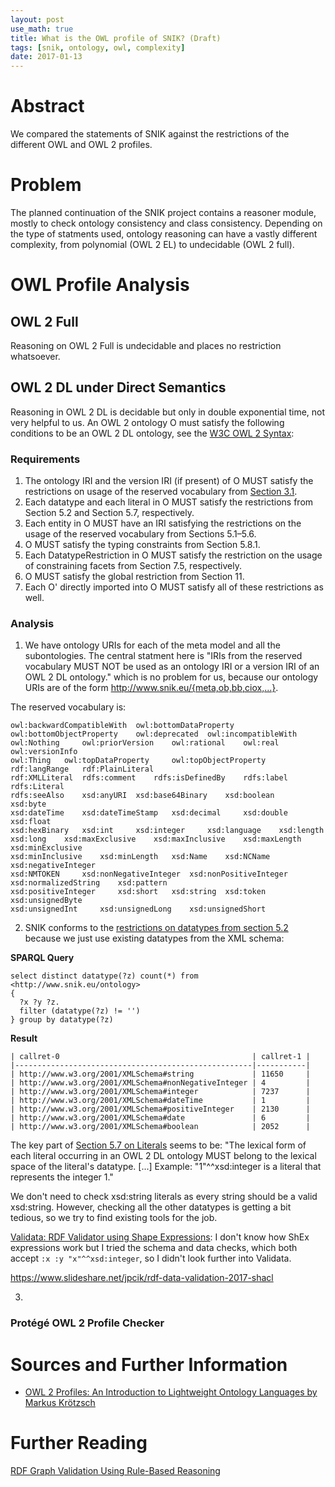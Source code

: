 ```yaml
---
layout: post
use_math: true 
title: What is the OWL profile of SNIK? (Draft)
tags: [snik, ontology, owl, complexity]
date: 2017-01-13
---
```


# Abstract
We compared the statements of SNIK against the restrictions of the different OWL and OWL 2 profiles.

# Problem
The planned continuation of the SNIK project contains a reasoner module, mostly to check ontology consistency and class consistency.
Depending on the type of statments used, ontology reasoning can have a vastly different complexity, from polynomial (OWL 2 EL) to undecidable (OWL 2 full). 
 
# OWL Profile Analysis

## OWL 2 Full
Reasoning on OWL 2 Full is undecidable and places no restriction whatsoever.

## OWL 2 DL under Direct Semantics
Reasoning in OWL 2 DL is decidable but only in double exponential time, not very helpful to us.
An OWL 2 ontology O must satisfy the following conditions to be an OWL 2 DL ontology, see the [W3C OWL 2 Syntax](https://www.w3.org/TR/owl2-syntax/#Ontologies):

### Requirements
1. The ontology IRI and the version IRI (if present) of O MUST satisfy the restrictions on usage of the reserved vocabulary from [Section 3.1](https://www.w3.org/TR/owl2-syntax/#Ontology_IRI_and_Version_IRI).
2. Each datatype and each literal in O MUST satisfy the restrictions from Section 5.2 and Section 5.7, respectively.
3. Each entity in O MUST have an IRI satisfying the restrictions on the usage of the reserved vocabulary from Sections 5.1–5.6.
4. O MUST satisfy the typing constraints from Section 5.8.1.
5. Each DatatypeRestriction in O MUST satisfy the restriction on the usage of constraining facets from Section 7.5, respectively.
6. O MUST satisfy the global restriction from Section 11.
7. Each O' directly imported into O MUST satisfy all of these restrictions as well. 

### Analysis

1. We have ontology URIs for each of the meta model and all the subontologies. The central statment here is "IRIs from the reserved vocabulary MUST NOT be used as an ontology IRI or a version IRI of an OWL 2 DL ontology." which is no problem for us, because our ontology URIs are of the form http://www.snik.eu/{meta,ob,bb,ciox,...}.

The reserved vocabulary is:

```
owl:backwardCompatibleWith 	owl:bottomDataProperty 	owl:bottomObjectProperty 	owl:deprecated 	owl:incompatibleWith
owl:Nothing 	owl:priorVersion 	owl:rational 	owl:real 	owl:versionInfo
owl:Thing 	owl:topDataProperty 	owl:topObjectProperty 	rdf:langRange 	rdf:PlainLiteral
rdf:XMLLiteral 	rdfs:comment 	rdfs:isDefinedBy 	rdfs:label 	rdfs:Literal
rdfs:seeAlso 	xsd:anyURI 	xsd:base64Binary 	xsd:boolean 	xsd:byte
xsd:dateTime 	xsd:dateTimeStamp 	xsd:decimal 	xsd:double 	xsd:float
xsd:hexBinary 	xsd:int 	xsd:integer 	xsd:language 	xsd:length
xsd:long 	xsd:maxExclusive 	xsd:maxInclusive 	xsd:maxLength 	xsd:minExclusive
xsd:minInclusive 	xsd:minLength 	xsd:Name 	xsd:NCName 	xsd:negativeInteger
xsd:NMTOKEN 	xsd:nonNegativeInteger 	xsd:nonPositiveInteger 	xsd:normalizedString 	xsd:pattern
xsd:positiveInteger 	xsd:short 	xsd:string 	xsd:token 	xsd:unsignedByte
xsd:unsignedInt 	xsd:unsignedLong 	xsd:unsignedShort 	
```

2. SNIK conforms to the [restrictions on datatypes from section 5.2](https://www.w3.org/TR/owl2-syntax/#Datatypes) because we just use existing datatypes from the XML schema:

**SPARQL Query**

```
select distinct datatype(?z) count(*) from <http://www.snik.eu/ontology>
{
  ?x ?y ?z.
  filter (datatype(?z) != '')
} group by datatype(?z)
```

**Result**

```
| callret-0                                           | callret-1 |
|-----------------------------------------------------|-----------|
| http://www.w3.org/2001/XMLSchema#string             | 11650     |
| http://www.w3.org/2001/XMLSchema#nonNegativeInteger | 4         |
| http://www.w3.org/2001/XMLSchema#integer            | 7237      |
| http://www.w3.org/2001/XMLSchema#dateTime           | 1         |
| http://www.w3.org/2001/XMLSchema#positiveInteger    | 2130      |
| http://www.w3.org/2001/XMLSchema#date               | 6         |
| http://www.w3.org/2001/XMLSchema#boolean            | 2052      |
```

The key part of [Section 5.7 on Literals](https://www.w3.org/TR/owl2-syntax/#Literals) seems to be:
"The lexical form of each literal occurring in an OWL 2 DL ontology MUST belong to the lexical space of the literal's datatype. [...] Example: "1"^^xsd:integer is a literal that represents the integer 1."

We don't need to check xsd:string literals as every string should be a valid xsd:string.
However, checking all the other datatypes is getting a bit tedious, so we try to find existing tools for the job.

[Validata: RDF Validator using Shape Expressions](https://www.w3.org/2015/03/ShExValidata/): I don't know how ShEx expressions work but I tried the schema and data checks, which both accept `:x :y "x"^^xsd:integer`, so I didn't look further into Validata. 

https://www.slideshare.net/jpcik/rdf-data-validation-2017-shacl


3.



### Protégé OWL 2 Profile Checker

# Sources and Further Information

* [OWL 2 Profiles: An Introduction to Lightweight Ontology Languages by Markus Krötzsch](https://www.youtube.com/watch?v=ybfidE6zhts)

# Further Reading

[RDF Graph Validation Using Rule-Based Reasoning](http://www.semantic-web-journal.net/content/rdf-graph-validation-using-rule-based-reasoning)
